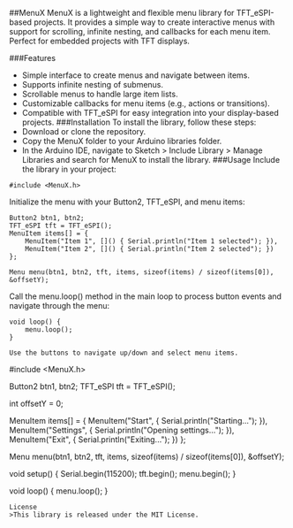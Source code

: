 ##MenuX
MenuX is a lightweight and flexible menu library for TFT_eSPI-based projects. It provides a simple way to create interactive menus with support for scrolling, infinite nesting, and callbacks for each menu item. Perfect for embedded projects with TFT displays.

###Features
+ Simple interface to create menus and navigate between items.
+ Supports infinite nesting of submenus.
+ Scrollable menus to handle large item lists.
+ Customizable callbacks for menu items (e.g., actions or transitions).
+ Compatible with TFT_eSPI for easy integration into your display-based projects.
###Installation
To install the library, follow these steps:
+ Download or clone the repository.
+ Copy the MenuX folder to your Arduino libraries folder.
+ In the Arduino IDE, navigate to Sketch > Include Library > Manage Libraries and search for MenuX to install the library.
###Usage
Include the library in your project:

```
#include <MenuX.h>
```

Initialize the menu with your Button2, TFT_eSPI, and menu items:
```
Button2 btn1, btn2;
TFT_eSPI tft = TFT_eSPI();
MenuItem items[] = {
    MenuItem("Item 1", []() { Serial.println("Item 1 selected"); }),
    MenuItem("Item 2", []() { Serial.println("Item 2 selected"); })
};

Menu menu(btn1, btn2, tft, items, sizeof(items) / sizeof(items[0]), &offsetY);
```

Call the menu.loop() method in the main loop to process button events and navigate through the menu:
```
void loop() {
    menu.loop();
}

Use the buttons to navigate up/down and select menu items.
```
#include <MenuX.h>

Button2 btn1, btn2;
TFT_eSPI tft = TFT_eSPI();

int offsetY = 0;

MenuItem items[] = {
    MenuItem("Start", []() { Serial.println("Starting..."); }),
    MenuItem("Settings", []() { Serial.println("Opening settings..."); }),
    MenuItem("Exit", []() { Serial.println("Exiting..."); })
};

Menu menu(btn1, btn2, tft, items, sizeof(items) / sizeof(items[0]), &offsetY);

void setup() {
    Serial.begin(115200);
    tft.begin();
    menu.begin();
}

void loop() {
    menu.loop();
}
```
License
>This library is released under the MIT License.